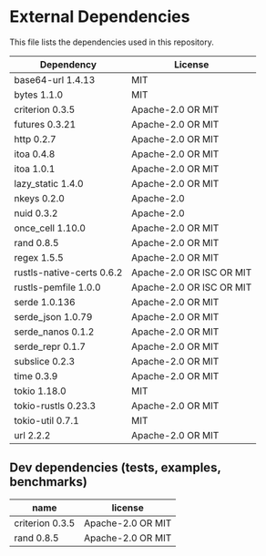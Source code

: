 # External Dependencies

This file lists the dependencies used in this repository.

| Dependency                | License                  |
| ------------------------- | ------------------------ |
| base64-url 1.4.13         | MIT                      |
| bytes 1.1.0               | MIT                      |
| criterion 0.3.5           | Apache-2.0 OR MIT        |
| futures 0.3.21            | Apache-2.0 OR MIT        |
| http 0.2.7                | Apache-2.0 OR MIT        |
| itoa 0.4.8                | Apache-2.0 OR MIT        |
| itoa 1.0.1                | Apache-2.0 OR MIT        |
| lazy_static 1.4.0         | Apache-2.0 OR MIT        |
| nkeys 0.2.0               | Apache-2.0               |
| nuid 0.3.2                | Apache-2.0               |
| once_cell 1.10.0          | Apache-2.0 OR MIT        |
| rand 0.8.5                | Apache-2.0 OR MIT        |
| regex 1.5.5               | Apache-2.0 OR MIT        |
| rustls-native-certs 0.6.2 | Apache-2.0 OR ISC OR MIT |
| rustls-pemfile 1.0.0      | Apache-2.0 OR ISC OR MIT |
| serde 1.0.136             | Apache-2.0 OR MIT        |
| serde_json 1.0.79         | Apache-2.0 OR MIT        |
| serde_nanos 0.1.2         | Apache-2.0 OR MIT        |
| serde_repr 0.1.7          | Apache-2.0 OR MIT        |
| subslice 0.2.3            | Apache-2.0 OR MIT        |
| time 0.3.9                | Apache-2.0 OR MIT        |
| tokio 1.18.0              | MIT                      |
| tokio-rustls 0.23.3       | Apache-2.0 OR MIT        |
| tokio-util 0.7.1          | MIT                      |
| url 2.2.2                 | Apache-2.0 OR MIT        |

## Dev dependencies (tests, examples, benchmarks)

| name            | license           |
| --------------- | ----------------- |
| criterion 0.3.5 | Apache-2.0 OR MIT |
| rand 0.8.5      | Apache-2.0 OR MIT |
